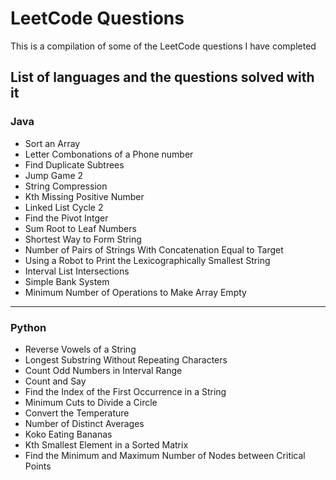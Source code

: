 # LeetCode Questions

This is a compilation of some of the LeetCode questions I have completed

## List of languages and the questions solved with it


### Java
- Sort an Array
- Letter Combonations of a Phone number
- Find Duplicate Subtrees
- Jump Game 2
- String Compression
- Kth Missing Positive Number
- Linked List Cycle 2
- Find the Pivot Intger
- Sum Root to Leaf Numbers
- Shortest Way to Form String
- Number of Pairs of Strings With Concatenation Equal to Target
- Using a Robot to Print the Lexicographically Smallest String
- Interval List Intersections
- Simple Bank System
- Minimum Number of Operations to Make Array Empty

-----------------------------

### Python
- Reverse Vowels of a String
- Longest Substring Without Repeating Characters
- Count Odd Numbers in Interval Range
- Count and Say
- Find the Index of the First Occurrence in a String
- Minimum Cuts to Divide a Circle
- Convert the Temperature
- Number of Distinct Averages
- Koko Eating Bananas
- Kth Smallest Element in a Sorted Matrix
- Find the Minimum and Maximum Number of Nodes between Critical Points
